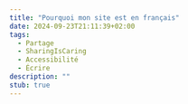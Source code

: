 ```yaml
---
title: "Pourquoi mon site est en français"
date: 2024-09-23T21:11:39+02:00
tags:
  - Partage
  - SharingIsCaring
  - Accessibilité
  - Écrire
description: ""
stub: true
---
```



